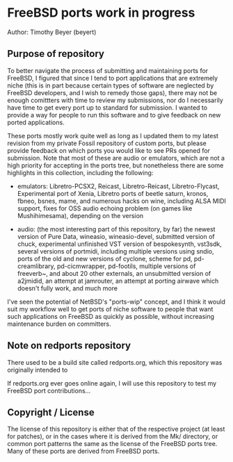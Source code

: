 # FreeBSD ports work in progress

Author: Timothy Beyer (beyert)

## Purpose of repository

To better navigate the process of submitting and maintaining ports for FreeBSD, I figured that since I tend to port applications that are extremely niche (this is in part because certain types of software are neglected by FreeBSD developers, and I wish to remedy those gaps), there may not be enough comittters with time to review my submissions, nor do I necessarily have time to get every port up to standard for submission.  I wanted to provide a way for people to run this software and to give feedback on new ported applications.

These ports mostly work quite well as long as I updated them to my latest revision from my private Fossil repository of custom ports, but please provide feedback on which ports you would like to see PRs opened for submission.  Note that most of these are audio or emulators, which are not a high priority for accepting in the ports tree, but nonetheless there are some highlights in this collection, including the following:

  *  emulators: Libretro-PCSX2, Reicast, Libretro-Reicast, Libretro-Flycast, Experimental port of Xenia, Libretro ports of beetle saturn, kronos, fbneo, bsnes, mame, and numerous hacks on wine, including ALSA MIDI support, fixes for OSS audio echoing problem (on games like Mushihimesama), depending on the version

  *  audio: (the most interesting part of this repository, by far) the newest version of Pure Data, wineasio, wineasio-devel, submitted version of chuck, experimental unfinished VST version of bespokesynth, vst3sdk, several versions of portmidi, including multiple versions using sndio, ports of the old and new versions of cyclone, scheme for pd, pd-creamlibrary, pd-cicmwrapper, pd-footils, multiple versions of freeverb~, and about 20 other externals, an unsubmitted version of a2jmidid, an attempt at jamrouter, an attempt at porting airwave which doesn't fully work, and much more 

I've seen the potential of NetBSD's "ports-wip" concept, and I think it would suit my workflow well to get ports of niche software to people that want such applications on FreeBSD as quickly as possible, without increasing maintenance burden on committers.

## Note on redports repository

There used to be a build site called redports.org, which this repository was originally intended to 

If redports.org ever goes online again, I will use this repository to test my FreeBSD port contributions...

## Copyright / License

The license of this repository is either that of the respective project (at least for patches), or in the cases where it is derived from the Mk/ directory, or common port patterns the same as the license of the FreeBSD ports tree.  Many of these ports are derived from FreeBSD ports.
